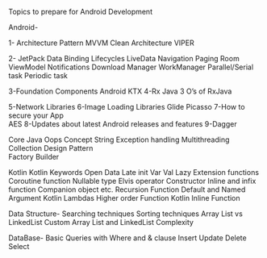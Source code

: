 Topics to prepare for Android Development

Android-

  1- Architecture Pattern 
MVVM
Clean Architecture
VIPER 

 2- JetPack
Data Binding
Lifecycles
LiveData
Navigation
Paging
Room
ViewModel
Notifications
Download Manager
WorkManager
Parallel/Serial task
Periodic task


3-Foundation Components
Android KTX
 4-Rx Java 
3 O’s of RxJava

5-Network Libraries
6-Image Loading Libraries
Glide
Picasso
7-How to secure your App  
AES
8-Updates about latest Android releases and features
9-Dagger


 Core Java
Oops Concept
String
Exception handling
Multithreading
Collection
 Design Pattern  
Factory
Builder

Kotlin 
Kotlin Keywords 
Open
Data
Late init 
Var
Val
Lazy
Extension functions
Coroutine function
Nullable type
Elvis operator
Constructor 
Inline and infix function
Companion object etc.
Recursion Function
Default and Named Argument
Kotlin Lambdas
Higher order Function
Kotlin Inline Function 

Data Structure-
Searching techniques
Sorting techniques
Array List vs LinkedList
Custom Array List and LinkedList
Complexity

DataBase-
Basic Queries with Where and & clause
Insert 
Update
Delete
Select



